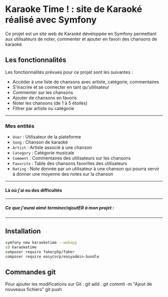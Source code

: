 # Karaoke Time ! : site de Karaoké réalisé avec Symfony

Ce projet est un site web de Karaoké développée en Symfony permettant aux utilisateurs de noter, commenter et ajouter en favori des chansons de karaoké.

## Les fonctionnalités

Les fonctionnalités prévues pour ce projet sont les suivantes :
- Accéder à une liste de chansons avec artiste, catégorie, commentaires
- S'inscrire et se connecter en tant qu'utilisateur
- Commenter sur les chansons
- Ajouter de chansons en favoris
- Noter les chansons (de 1 à 5 étoiles)
- Filtrer par artiste ou catégorie

---

### Mes entités 

- `User` : Utilisateur de la plateforme
- `Song` : Chanson de karaoké
- `Artist` : Artiste associé à une chanson
- `Category` : Catégorie musicale
- `Comment` : Commentaires des utilisateurs sur les chansons
- `Favorite` : Table des chansons favorites des utilisateurs 
- `Rating` : Note donnée par un utilisateur à une chanson qui pourra servir à donner une moyenne des notes sur la chanson

---


#### Là où j'ai eu des difficultés 



---

##### Ce que j'aurai aimé terminer/ajoutER à mon projet : 


---

##  Installation

```bash
symfony new karaoketime --webapp
cd karaoketime
composer require fakerphp/faker
composer require easycorp/easyadmin-bundle
```

## Commandes git

Pour ajouter les modifications sur Git :
git add .
git commit -m "Ajout de nouveaux fichiers"
git push
